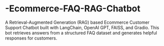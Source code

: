 # -Ecommerce-FAQ-RAG-Chatbot
A Retrieval-Augmented Generation (RAG) based Ecommerce Customer Support Chatbot built with LangChain, OpenAI GPT, FAISS, and Gradio. This bot retrieves answers from a structured FAQ dataset and generates helpful responses for customers.
